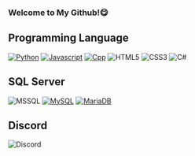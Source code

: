 ### Welcome to My Github!😋

<!--## My brief info
 - I'm living in Seoul<br/>
 - C# is my favorite programming language<br/>
 - Full stack developer<br/>
 - My birthday is December 7 2007 -->
## Programming Language
[![Python](http://img.shields.io/badge/Python-black?style=flat&logo=python)](#) 
[![Javascript](http://img.shields.io/badge/Javascript-black?style=flat&logo=javascript)](#) 
[![Cpp](http://img.shields.io/badge/C++-black?style=flat&logo=C%2B%2B)](#) 
![HTML5](https://img.shields.io/badge/HTML5-black?style=flat&logo=HTML5) 
![CSS3](https://img.shields.io/badge/CSS3-black?style=flat&logo=CSS3) 
![C#](https://img.shields.io/badge/-C%23-black?logo=Csharp)
## SQL Server
![MSSQL](http://img.shields.io/badge/MSSQL-black?style=flat&logo=MicrosoftSQLServer)
[![MySQL](http://img.shields.io/badge/MySQL-black?style=flat&logo=MySQL)](#) 
[![MariaDB](http://img.shields.io/badge/MariaDB-black?style=flat&logo=MariaDB)](#) 
 ## Discord
![Discord](http://img.shields.io/badge/마녀%230001-white?style=flat&logo=discord)
